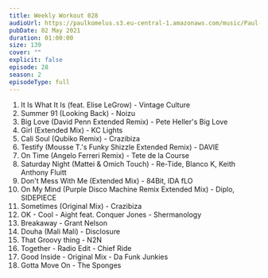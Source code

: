 ```yaml
---
title: Weekly Workout 028
audioUrl: https://paulkomelus.s3.eu-central-1.amazonaws.com/music/Paul-Komelus-Weekly-Workout-028(House).mp3
pubDate: 02 May 2021
duration: 01:00:00
size: 139
cover: ""
explicit: false
episode: 28
season: 2
episodeType: full
---
```

1. It Is What It Is (feat. Elise LeGrow) - Vintage Culture
2. Summer 91 (Looking Back) - Noizu
3. Big Love (David Penn Extended Remix) - Pete Heller's Big Love
4. Girl (Extended Mix) - KC Lights
5. Cali Soul (Qubiko Remix) - Crazibiza
6. Testify (Mousse T.'s Funky Shizzle Extended Remix) - DAVIE
7. On Time (Angelo Ferreri Remix) - Tete de la Course
8. Saturday Night (Mattei & Omich Touch) - Re-Tide, Blanco K, Keith Anthony Fluitt
9. Don't Mess With Me (Extended Mix) - 84Bit, IDA fLO
10. On My Mind (Purple Disco Machine Remix Extended Mix) - Diplo, SIDEPIECE
11. Sometimes (Original Mix) - Crazibiza
12. OK - Cool - Aight feat. Conquer Jones - Shermanology
13. Breakaway - Grant Nelson
14. Douha (Mali Mali) - Disclosure
15. That Groovy thing - N2N
16. Together - Radio Edit - Chief Ride
17. Good Inside - Original Mix - Da Funk Junkies
18. Gotta Move On - The Sponges